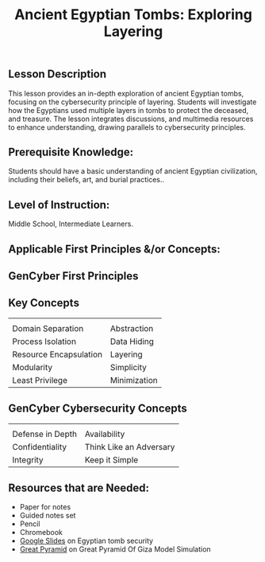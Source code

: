 <!DOCTYPE html>
<html lang="en">
<body>
    <header>
        <h1>Ancient Egyptian Tombs: Exploring Layering</h1>
        <nav>
            <ul>
            </ul>
        </nav>
    </header>
    <main>
        <section>
            <h2>Lesson Description</h2>
            <p>This lesson provides an in-depth exploration of ancient Egyptian tombs, focusing on the cybersecurity principle of layering. Students will investigate how the Egyptians used multiple layers in tombs to protect the deceased, and treasure. The lesson integrates discussions, and multimedia resources to enhance understanding, drawing parallels to cybersecurity principles.</p>
        </section>
        <section>
            <h2>Prerequisite Knowledge:</h2>
            <p> Students should have a basic understanding of ancient Egyptian civilization, including their beliefs, art, and burial practices..</p>
        </section>
    </main>
       <section>
            <h2>Level of Instruction:</h2>
            <p> Middle School, Intermediate Learners.</p>
        </section>
       <section>
            <h2>Applicable First Principles &/or Concepts: </h2>
           <h2>GenCyber First Principles</h2>
         <!DOCTYPE html>
<html lang="en">
<head>
    <meta charset="UTF-8">
    <meta name="viewport" content="width=device-width, initial-scale=1.0">
</head>
<body>
    <h1>Key Concepts</h1>
    <table>
        <tr>
            <th></th>
            <th></th>
        </tr>
        <tr>
            <td>Domain Separation</td>
            <td>Abstraction</td>
        </tr>
        <tr>
            <td>Process Isolation</td>
            <td>Data Hiding</td>
        </tr>
        <tr>
            <td>Resource Encapsulation</td>
            <td class="bold">Layering</td>
        </tr>
        <tr>
            <td>Modularity</td>
            <td>Simplicity</td>
        </tr>
        <tr>
            <td>Least Privilege</td>
            <td>Minimization</td>
        </tr>
    </table>
</body>
</html>
    <h1>GenCyber Cybersecurity Concepts</h1>
    <table>
        <tr>
            <th></th>
            <th></th>
        </tr>
        <tr>
            <td>Defense in Depth</td>
            <td>Availability</td>
        </tr>
        <tr>
            <td>Confidentiality</td>
            <td>Think Like an Adversary</td>
        </tr>
        <tr>
            <td>Integrity</td>
            <td>Keep it Simple</td>
    </table>
<!DOCTYPE html>
<html lang="en">
<body>
    <h1>Resources that are Needed:</h1>
    <ul>
        <li>Paper for notes</li>
        <li>Guided notes set</li>
        <li>Pencil</li>
        <li>Chromebook</li>
          <li><a href="https://docs.google.com/presentation/d/1Bz7USsiMJbg9lu5-xV_LprABQEZGzE_TtFbJxcxKl2w/edit?usp=sharing" target="_blank">Google Slides</a> on Egyptian tomb security</li>
        <li><a href="https://sketchfab.com/3d-models/great-pyramid-of-giza-01810314feca4415a33a51dd151eacb3" target="_blank">Great Pyramid</a> on Great Pyramid Of Giza Model Simulation</li>
    </ul>
</body>
</html>
  </section>
    </main>
       <section>
</body>
</html>
